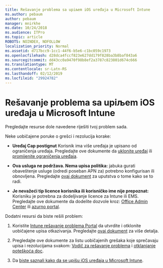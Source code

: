 ```yaml
---
title: Rešavanje problema sa upiљem iOS uređaja u Microsoft Intune
ms.author: pebaum
author: pebaum
manager: mnirkhe
ms.date: 10/24/2018
ms.audience: ITPro
ms.topic: article
ROBOTS: NOINDEX, NOFOLLOW
localization_priority: Normal
ms.assetid: d717bcc9-1cc1-44f6-b5e6-c1bc059c1973
ms.openlocfilehash: d28dca4fccf823e627dd179f828ba3b8baf843a6
ms.sourcegitcommit: dd43cc0a9470f98b8ef2a3787c823801d674c666
ms.translationtype: MT
ms.contentlocale: sr-Latn-RS
ms.lasthandoff: 02/12/2019
ms.locfileid: "29924782"
---
```

# <a name="troubleshoot-issues-with-enrolling-ios-devices-in-microsoft-intune"></a>Rešavanje problema sa upiљem iOS uređaja u Microsoft Intune

Pregledajte resurse dole navedene riješiti tvoj problem sada. 
  
Neke uobičajene poruke o grešci i rezolucija korake:
  
- **Uređaj Cap postignut** Korisnik ima više uređaja je upisano od ograničenja uređaja. Pregledajte ove dokumente da [uklonite uređaj](https://docs.microsoft.com/intune/devices-wipe) ili [promijenite ograničenja uređaja](https://docs.microsoft.com/intune/enrollment-restrictions-set#set-device-limit-restrictions).
    
- **Ova usluga ne podržava. Nema upisa politika:** jabuka gurati obaveštenje usluge (odredi poseban APN za) potrebno konfigurisan ili obnovljena. Pregledajte [ovaj dokument](https://docs.microsoft.com/intune/apple-mdm-push-certificate-get) za uputstva o tome kako se to radi. 
    
- **Je nevažeći tip licence korisnika ili korisničko ime nije prepoznat:** Korisniku je potrebna za dodeljivanje licence za Intune ili EMS. Pregledajte ove dokumente da dodelite dozvole kroz: [Office Admin Center](https://docs.microsoft.com/intune/licenses-assign) ili [azurno portal](https://docs.microsoft.com/azure/active-directory/license-users-groups).
    
Dodatni resursi da biste rešili problem:
  
1. Koristite [Intune rešavanje problema Portal](https://devicemanagement.microsoft.com/#blade/Microsoft_Intune_DeviceSettings/TroubleshootBlade) da utvrdite i otklonite uobičajene upisa otkazivanja. Pregledajte [ovaj dokument](https://docs.microsoft.com/intune/help-desk-operators) za više detalja. 
    
2. Pregledajte ove dokumente za listu uobičajenih grešaka koje sprečavaju upisa i rezolucijama svakom: [Vodič za rešavanje problema](https://support.microsoft.com/help/4039809/troubleshooting-ios-device-enrollment-in-intune) i [otklanjanje poteškoća doc](https://docs.microsoft.com/intune-classic/troubleshoot/troubleshoot-device-enrollment-in-intune).
    
3. Da [biste saznali kako da se upišu iOS uređaja u Microsoft Intune](https://docs.microsoft.com/intune/ios-enroll).
    


